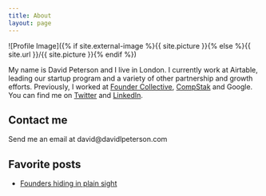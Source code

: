 ```yaml
---
title: About
layout: page
---
```

![Profile Image]({% if site.external-image %}{{ site.picture }}{% else %}{{ site.url }}/{{ site.picture }}{% endif %})

<p>My name is David Peterson and I live in London. I currently work at Airtable, leading our startup program and a variety of other partnership and growth efforts. Previously, I worked at <a href="https://www.foundercollective.com">Founder Collective</a>, <a href="https://www.compstak.com">CompStak</a> and Google.
<br>
You can find me on <a href="https://www.twitter.com/edavidpeterson">Twitter</a> and <a href="https://www.linkedin.com/in/david-peterson-82241819/">LinkedIn</a>.</p>

<h2>Contact me</h2>

<p>Send me an email at david@davidlpeterson.com</p>

<h2>Favorite posts</h2>

<ul>
	<li><a href="https://davidlpeterson.com/founders-hiding/">Founders hiding in plain sight</a></li>
</ul>
